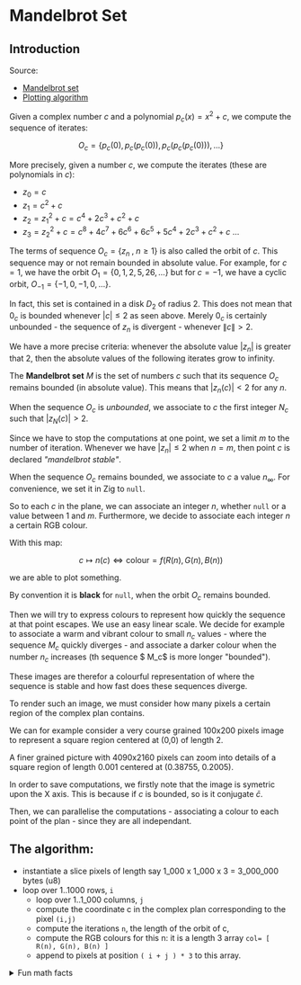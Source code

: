 # Mandelbrot Set

## Introduction

Source:

- [Mandelbrot set](https://en.wikipedia.org/wiki/Mandelbrot_set)
- [Plotting algorithm](https://en.wikipedia.org/wiki/Plotting_algorithms_for_the_Mandelbrot_set)

Given a complex number $c$ and a polynomial $p_c(x)=x^2+c$, we compute the sequence of iterates:

$$O_c = \{ p_c(0), p_c(p_c(0)), p_c(p_c(p_c(0))),...\}$$

More precisely, given a number $c$, we compute the iterates (these are polynomials in $c$):

- $z_0 =c$
- $z_1= c^2+c$
- $z_2= z_1^2+c = c^4 + 2c^3 + c^2 + c$
- $z_3= z_2^2+c = c^8 + 4c^7 + 6c^6 + 6c^5 + 5c^4 + 2c^3 + c^2 + c$
  ...

The terms of sequence $O_c = \{z_n\;,\; n\geq 1\}$ is also called the orbit of $c$.
This sequence may or not remain bounded in absolute value.
For example, for $c=1$, we have the orbit $O_1 = \{ 0, 1, 2, 5, 26,\dots\}$ but for $c=-1$, we have a cyclic orbit, $O_{-1} = \{−1, 0, −1, 0,\dots\}$.

In fact, this set is contained in a disk $D_2$ of radius 2. This does not mean that $0_c$ is bounded whenever $|c|\leq 2$ as seen above. Merely $0_c$ is certainly unbounded - the sequence of $z_n$ is divergent - whenever $\|c\|>2$.

We have a more precise criteria: whenever the absolute value $|z_n|$ is greater that 2, then the absolute values of the following iterates grow to infinity.

The **Mandelbrot set** $M$ is the set of numbers $c$ such that its sequence $O_c$ remains bounded (in absolute value). This means that $| z_n (c) |<2$ for any $n$.

When the sequence $O_c$ is _unbounded_, we associate to $c$ the first integer $N_c$ such that $|z_N (c)|>2$.

Since we have to stop the computations at one point, we set a limit $m$ to the number of iteration. Whenever we have $|z_{n}|\leq 2$ when $n=m$, then point $c$ is declared _"mandelbrot stable"_.

When the sequence $O_c$ remains bounded, we associate to $c$ a value $n_{\infty}$. For convenience, we set it in Zig to `null`.

So to each $c$ in the plane, we can associate an integer $n$, whether `null` or a value between 1 and $m$.
Furthermore, we decide to associate each integer $n$ a certain RGB colour.

With this map:

$$c \mapsto n(c) \Leftrightarrow \mathrm{colour} = f\big(R(n),G(n),B(n)\big)$$

we are able to plot something.

By convention it is **black** for `null`, when the orbit $O_c$ remains bounded.

Then we will try to express colours to represent how quickly the sequence at that point escapes. We use an easy linear scale.
We decide for example to associate a warm and vibrant colour to small $n_c$ values - where the sequence $M_c$ quickly diverges - and associate a darker colour when the number $n_c$ increases (th sequence $ M_c$ is more longer "bounded").

These images are therefor a colourful representation of where the sequence is stable and how fast does these sequences diverge.

To render such an image, we must consider how many pixels a certain region of the complex plan contains.

We can for example consider a very course grained 100x200 pixels image to represent a square region centered at (0,0) of length 2.

A finer grained picture with 4090x2160 pixels can zoom into details of a square region of length 0.001 centered at (0.38755, 0.2005).

In order to save computations, we firstly note that the image is symetric upon the X axis. This is because if $c$ is bounded, so is it conjugate $\bar{c}$.

Then, we can parallelise the computations - associating a colour to each point of the plan - since they are all independant.

## The algorithm:

- instantiate a slice pixels of length say 1_000 x 1_000 x 3 = 3_000_000 bytes (u8)
- loop over 1..1000 rows, `i`
  - loop over 1..1_000 columns, `j`
  - compute the coordinate c in the complex plan corresponding to the pixel `(i,j)`
  - compute the iterations `n`, the length of the orbit of c,
  - compute the RGB colours for this n: it is a length 3 array `col= [ R(n), G(n), B(n) ]`
  - append to pixels at position `( i + j ) * 3` to this array.

<details><summary>Fun math facts</summary>

Firstly consider some $|c|\leq 2$ and suppose that for some $N$, we have $|z_N|= 2+a$ with $a>0$. Then:

$$|z_{N+1}| = |z_N^2+c|\geq |z_N|^2 -|c| > 2+2a \\= |z_N|+a$$

so $|z_{N+k}| \geq |z_N| +ka \to \infty$ as $k\to \infty$.

Lastly, consider $|c|>2$. Then for every $n$, we have $|z_n|>|c|$. So:

$$|z_{n+1}| \geq |z_n|^2 -|c|\geq |z_n|^2-|z_n| \\ =|z_n|(|z_n|-1)\geq |z_n|(|c|-1)\\>|z_n| $$

so the term grows to infinity and "escapes".

<br/>

The _mandelbrot set_ $M$ is **compact**, as _closed_ and bounded (contained in the disk of radius 2).
It is also surprisingly _connected_.

> Fix an integer $n\geq 1$ and consider the set $M_n$ of complex numbers $c$ such that there absolute value at the rank $n$ is less than 2. In other words, $M_n=\{c\in\mathbb{C}, \, |z_n(c)|\leq 2\}$. Then the complex numbers Mandelbrot-stable are precisely the numbers in all these $ M_n$, thus $M = \bigcap_n M_n$.
> We conclude by remarking that each $M_n$ is closed as a preimage of the closed set $ [0,2]$ by a continous function, and since $M$ is an intersection of closed sets (not necesserally countable), it is closed.

</details>
<br/>
